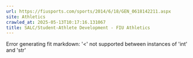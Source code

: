 ```yaml
---
url: https://fiusports.com/sports/2014/6/18/GEN_0618142211.aspx
site: Athletics
crawled_at: 2025-05-13T10:17:16.131067
title: SALC/Student-Athlete Development - FIU Athletics
---
```


Error generating fit markdown: '<' not supported between instances of 'int' and 'str'
